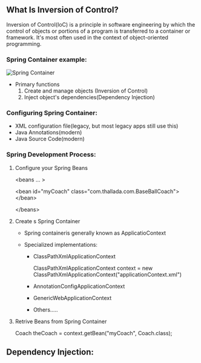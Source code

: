## What Is Inversion of Control?

Inversion of Control(IoC) is a principle in software engineering by which the control of objects or portions of a program is transferred to a container or framework. It's most often used in the context of object-oriented programming.

### Spring Container example:

![Spring Container](/images/spring_container.png)

- Primary functions
  1. Create and manage objects (Inversion of Control)
  2. Inject object's dependencies(Dependency Injection)

### Configuring Spring Container:

- XML configuration file(legacy, but most legacy apps still use this)
- Java Annotations(modern)
- Java Source Code(modern)

### Spring Development Process:

1. Configure your Spring Beans

   \<beans ... \>

   \<bean id="myCoach"
   class="com.thallada.com.BaseBallCoach"\>
   \</bean\>

   \</beans\>

2. Create s Spring Container

   - Spring containeris generally known as ApplicatioContext
   - Specialized implementations:

     - ClassPathXmlApplicationContext

       ClassPathXmlApplicationContext context = new ClassPathXmlApplicationContext("applicationContext.xml")

     - AnnotationConfigApplicationContext
     - GenericWebApplicationContext
     - Others.....

3. Retrive Beans from Spring Container

   Coach theCoach = context.getBean("myCoach", Coach.class);

## Dependency Injection:
